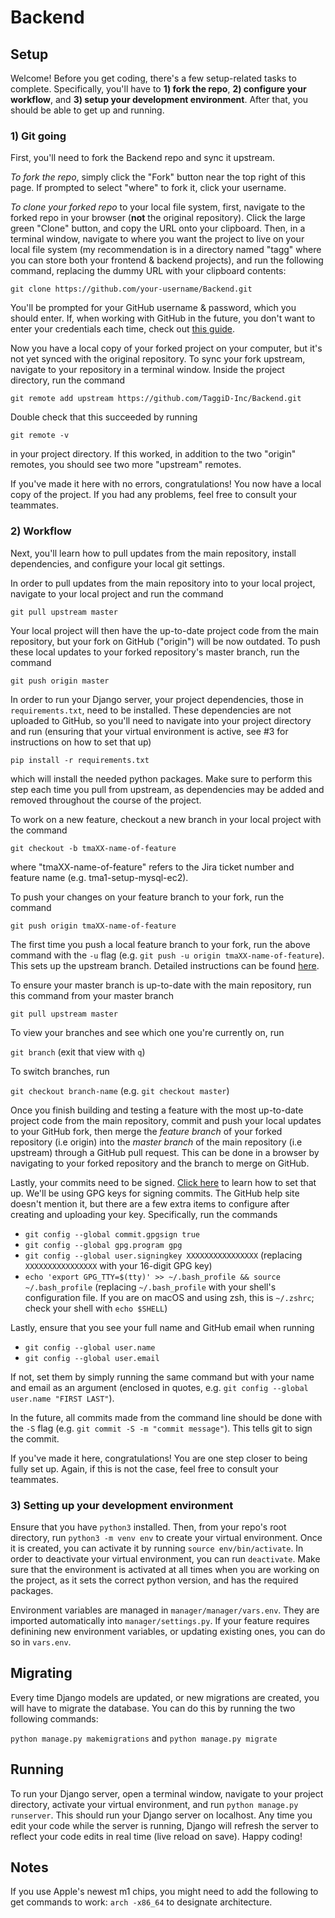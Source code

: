 # Backend

## Setup

Welcome! Before you get coding, there's a few setup-related tasks to complete. Specifically, you'll have to **1) fork the repo**, **2) configure your workflow**, and **3) setup your development environment**. After that, you should be able to get up and running.

### 1) Git going

First, you'll need to fork the Backend repo and sync it upstream.

*To fork the repo*, simply click the "Fork" button near the top right of this page. If prompted to select "where" to fork it, click your username.

*To clone your forked repo* to your local file system, first, navigate to the forked repo in your browser (**not** the original repository). Click the large green "Clone" button, and copy the URL onto your clipboard. Then, in a terminal window, navigate to where you want the project to live on your local file system (my recommendation is in a directory named "tagg" where you can store both your frontend & backend projects), and run the following command, replacing the dummy URL with your clipboard contents:

`git clone https://github.com/your-username/Backend.git`

You'll be prompted for your GitHub username & password, which you should enter. If, when working with GitHub in the future, you don't want to enter your credentials each time, check out [this guide](https://help.github.com/en/github/authenticating-to-github/connecting-to-github-with-ssh).

Now you have a local copy of your forked project on your computer, but it's not yet synced with the original repository. To sync your fork upstream, navigate to your repository in a terminal window. Inside the project directory, run the command

`git remote add upstream https://github.com/TaggiD-Inc/Backend.git`

Double check that this succeeded by running

`git remote -v`

in your project directory. If this worked, in addition to the two "origin" remotes, you should see two more "upstream" remotes.

If you've made it here with no errors, congratulations! You now have a local copy of the project. If you had any problems, feel free to consult your teammates.

### 2) Workflow

Next, you'll learn how to pull updates from the main repository, install dependencies, and configure your local git settings.

In order to pull updates from the main repository into to your local project, navigate to your local project and run the command

`git pull upstream master`

Your local project will then have the up-to-date project code from the main repository, but your fork on GitHub ("origin") will be now outdated. To push these local updates to your forked repository's master branch, run the command

`git push origin master`

In order to run your Django server, your project dependencies, those in `requirements.txt`, need to be installed. These dependencies are not uploaded to GitHub, so you'll need to navigate into your project directory and run (ensuring that your virtual environment is active, see #3 for instructions on how to set that up)

`pip install -r requirements.txt`

which will install the needed python packages. Make sure to perform this step each time you pull from upstream, as dependencies may be added and removed throughout the course of the project.

To work on a new feature, checkout a new branch in your local project with the command

`git checkout -b tmaXX-name-of-feature`

where "tmaXX-name-of-feature" refers to the Jira ticket number and feature name (e.g. tma1-setup-mysql-ec2).

To push your changes on your feature branch to your fork, run the command

`git push origin tmaXX-name-of-feature`

The first time you push a local feature branch to your fork, run the above command with the `-u` flag (e.g. `git push -u origin tmaXX-name-of-feature`). This sets up the upstream branch. Detailed instructions can be found [here](https://devconnected.com/how-to-push-git-branch-to-remote/).

To ensure your master branch is up-to-date with the main repository, run this command from your master branch

`git pull upstream master`

To view your branches and see which one you're currently on, run

`git branch` (exit that view with `q`)

To switch branches, run

`git checkout branch-name` (e.g. `git checkout master`)

Once you finish building and testing a feature with the most up-to-date project code from the main repository, commit and push your local updates to your GitHub fork, then merge the *feature branch* of your forked repository (i.e origin) into the *master branch* of the main repository (i.e upstream) through a GitHub pull request. This can be done in a browser by navigating to your forked repository and the branch to merge on GitHub.

Lastly, your commits need to be signed. [Click here](https://help.github.com/en/github/authenticating-to-github/signing-commits) to learn how to set that up. We'll be using GPG keys for signing commits. The GitHub help site doesn't mention it, but there are a few extra items to configure after creating and uploading your key. Specifically, run the commands

- `git config --global commit.gpgsign true`
- `git config --global gpg.program gpg`
- `git config --global user.signingkey XXXXXXXXXXXXXXXX` (replacing `XXXXXXXXXXXXXXXX` with your 16-digit GPG key)
- `echo 'export GPG_TTY=$(tty)' >> ~/.bash_profile && source ~/.bash_profile` (replacing `~/.bash_profile` with your shell's configuration file. If you are on macOS and using zsh, this is `~/.zshrc`; check your shell with `echo $SHELL`)

Lastly, ensure that you see your full name and GitHub email when running

- `git config --global user.name`
- `git config --global user.email`

If not, set them by simply running the same command but with your name and email as an argument (enclosed in quotes, e.g. `git config --global user.name "FIRST LAST"`).

In the future, all commits made from the command line should be done with the `-S` flag (e.g. `git commit -S -m "commit message"`). This tells git to sign the commit.

If you've made it here, congratulations! You are one step closer to being fully set up. Again, if this is not the case, feel free to consult your teammates.

### 3) Setting up your development environment

Ensure that you have `python3` installed. Then, from your repo's root directory, run `python3 -m venv env` to create your virtual environment. Once it is created, you can activate it by running `source env/bin/activate`. In order to deactivate your virtual environment, you can run `deactivate`. Make sure that the environment is activated at all times when you are working on the project, as it sets the correct python version, and has the required packages. 

Environment variables are managed in `manager/manager/vars.env`. They are imported automatically into `manager/settings.py`. If your feature requires definining new environment variables, or updating existing ones, you can do so in `vars.env`.

## Migrating

Every time Django models are updated, or new migrations are created, you will have to migrate the database. You can do this by running the two following commands:

`python manage.py makemigrations` and `python manage.py migrate`

## Running

To run your Django server, open a terminal window, navigate to your project directory, activate your virtual environment, and run `python manage.py runserver`. This should run your Django server on localhost. Any time you edit your code while the server is running, Django will refresh the server to reflect your code edits in real time (live reload on save). Happy coding!

## Notes

If you use Apple's newest m1 chips, you might need to add the following to get commands to work:
`arch -x86_64`
to designate architecture.
